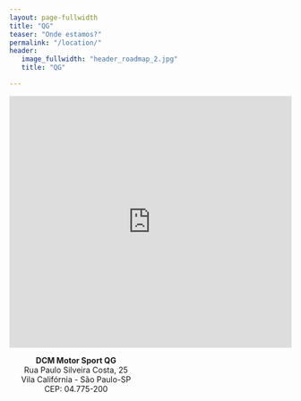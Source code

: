 ```yaml
---
layout: page-fullwidth
title: "QG"
teaser: "Onde estamos?"
permalink: "/location/"
header:
   image_fullwidth: "header_roadmap_2.jpg"
   title: "QG"

---
```

<div class="row">
    <iframe src="https://www.google.com/maps/embed?pb=!1m18!1m12!1m3!1d913.4223999981537!2d-46.69935651193663!3d-23.687055899034057!2m3!1f0!2f0!3f0!3m2!1i1024!2i768!4f13.1!3m3!1m2!1s0x94ce4fd8325a92e5%3A0x569e0c358116d10e!2sR.+Paulo+Silveira+Costa%2C+25+-+Socorro%2C+S%C3%A3o+Paulo+-+SP%2C+04775-200!5e0!3m2!1spt-BR!2sbr!4v1488075612332" width="100%" height="450" frameborder="0" style="border:0" allowfullscreen></iframe>
</div>
<div class="row">
    <div class="small-6 large-centered columns">
        <br><br>
        <p style="text-align:center;">
            <strong>DCM Motor Sport QG</strong><br>
            Rua Paulo Silveira Costa, 25<br>
            Vila Califórnia - São Paulo-SP<br>
            CEP: 04.775-200
        </p>
    </div>
</div>